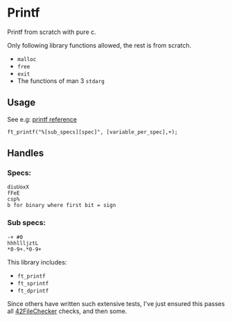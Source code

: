 # Printf
Printf from scratch with pure c.

Only following library functions allowed, the rest is from scratch.
- `malloc`
- `free`
- `exit`
- The functions of man 3 `stdarg`

## Usage
See e.g: [printf reference](http://www.cplusplus.com/reference/cstdio/printf/)
```
ft_printf("%[sub_specs][spec]", [variable_per_spec],+);
```

## Handles

### Specs:
```
diuUoxX
fFeE
csp%
b for binary where first bit = sign
```

### Sub specs:
```
-+ #0
hhhllljztL
*0-9+.*0-9+
```

This library includes:
- `ft_printf`
- `ft_sprintf`
- `ft_dprintf`

Since others have written such extensive tests, I've just ensured this passes all
[42FileChecker](https://github.com/jgigault/42FileChecker) checks, and then some.
